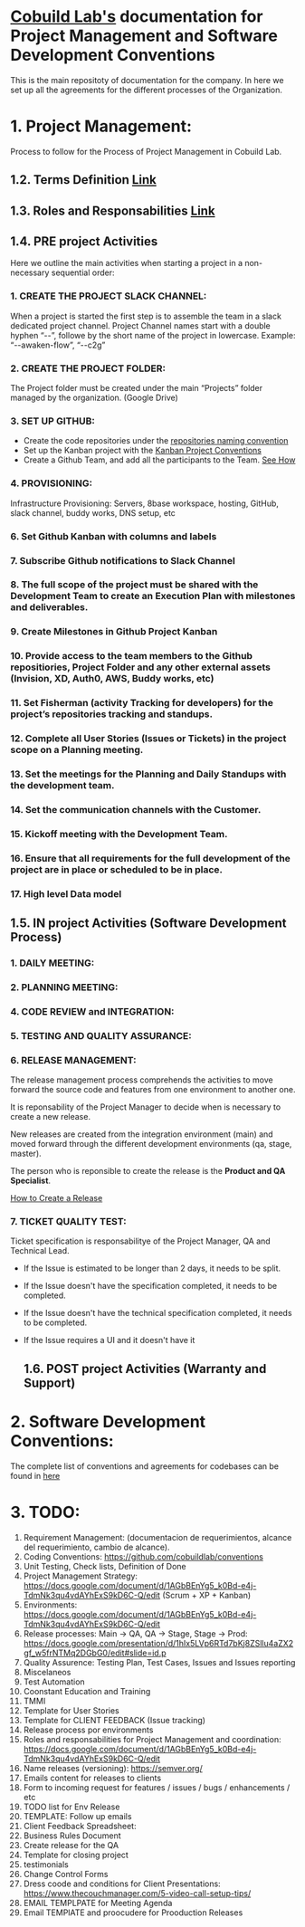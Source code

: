 # [Cobuild Lab's](https://cobuildlab.com) documentation for Project Management and Software Development Conventions

This is the main repositoty of documentation for the company. In here we set up all the agreements for the different processes of the Organization.

# 1. Project Management:

Process to follow for the Process of Project Management in Cobuild Lab.

  ## 1.2. Terms Definition [Link](/terms.md)

  ## 1.3. Roles and Responsabilities [Link](/roles.md)

  ## 1.4. PRE project Activities

Here we outline the main activities when starting a project in a non-necessary sequential order:

### 1. CREATE THE PROJECT SLACK CHANNEL: 

When a project is started the first step is to assemble the team in a slack dedicated project channel. Project Channel names start with a double hyphen “--”, followe by the short name of the project in lowercase. Example: “--awaken-flow”, “--c2g”

### 2. CREATE THE PROJECT FOLDER: 

The Project folder must be created under the main “Projects” folder managed by the organization. (Google Drive)

### 3. SET UP GITHUB: 

- Create the code repositories under the [repositories naming convention](/conventions/repository-name.md)
- Set up the Kanban project with the [Kanban Project Conventions](/conventions/github-project-kanban.md)
- Create a Github Team, and add all the participants to the Team. [See How](/how-tos/github-team-management.md)
 
### 4. PROVISIONING: 

Infrastructure Provisioning: Servers, 8base workspace, hosting, GitHub, slack channel, buddy works, DNS setup, etc

### 6. Set Github Kanban with columns and labels
### 7. Subscribe Github notifications to Slack Channel
### 8. The full scope of the project must be shared with the Development Team to create an Execution Plan with milestones and deliverables.
### 9. Create Milestones in Github Project Kanban
### 10. Provide access to the team members to the Github repositiories, Project Folder and any other external assets (Invision, XD, Auth0, AWS, Buddy works, etc)
### 11. Set Fisherman (activity Tracking for developers) for the project’s repositories tracking and standups.
### 12. Complete all User Stories (Issues or Tickets) in the project scope on a Planning meeting.
### 13. Set the meetings for the Planning and Daily Standups with the development team.
### 14. Set the communication channels with the Customer.
### 15. Kickoff meeting with the Development Team.
### 16. Ensure that all requirements for the full development of the project are in place or scheduled to be in place. 
### 17. High level Data model 

  ## 1.5. IN project Activities (Software Development Process)
  
### 1. DAILY MEETING:
### 2. PLANNING MEETING:
### 4. CODE REVIEW and INTEGRATION:
### 5. TESTING AND QUALITY ASSURANCE:
### 6. RELEASE MANAGEMENT:

The release management process comprehends the activities to move forward the source code and features from one environment to another one.

It is reponsability of the Project Manager to decide when is necessary to create a new release.

New releases are created from the integration environment (main) and moved forward through the different development environments (qa, stage, master).

The person who is reponsible to create the release is the **Product and QA Specialist**.

[How to Create a Release](/how-tos/create-a-release.md)


### 7. TICKET QUALITY TEST:

Ticket specification is responsabilitye of the Project Manager, QA and Technical Lead.

- If the Issue is estimated to be longer than 2 days, it needs to be split.
- If the Issue doesn't have the specification completed, it needs to be completed.
- If the Issue doesn't have the technical specification completed, it needs to be completed.
- If the Issue requires a UI and it doesn't have it 





  ## 1.6. POST project Activities (Warranty and Support)

# 2. Software Development Conventions:

The complete list of conventions and agreements for codebases can be found in [here](https://github.com/cobuildlab/conventions)

# 3. TODO: 

1. Requirement Management: (documentacion de requerimientos, alcance del requerimiento, cambio de alcance).
1. Coding Conventions: https://github.com/cobuildlab/conventions
1. Unit Testing, Check lists, Definition of Done
1. Project Management Strategy: https://docs.google.com/document/d/1AGbBEnYg5_k0Bd-e4j-TdmNk3qu4vdAYhExS9kD6C-Q/edit (Scrum + XP + Kanban)
1. Environments: https://docs.google.com/document/d/1AGbBEnYg5_k0Bd-e4j-TdmNk3qu4vdAYhExS9kD6C-Q/edit 
1. Release processes: Main -> QA, QA -> Stage, Stage -> Prod: https://docs.google.com/presentation/d/1hIx5LVp6RTd7bKj8ZSllu4aZX2gf_w5frNTMq2DGbG0/edit#slide=id.p
1. Quality Assurence: Testing Plan, Test Cases, Issues and Issues reporting
1. Miscelaneos
1. Test Automation
1. Coonstant Education and Training
1. TMMI
2. Template for User Stories
3. Template for CLIENT FEEDBACK (Issue tracking)
4. Release process por environments
5. Roles and responsabilities for Project Management and coordination: https://docs.google.com/document/d/1AGbBEnYg5_k0Bd-e4j-TdmNk3qu4vdAYhExS9kD6C-Q/edit
6. Name releases (versioning): https://semver.org/
7. Emails content for releases to clients
8. Form to incoming request for features / issues / bugs / enhancements / etc
9. TODO list for Env Release
10. TEMPLATE: Follow up emails
11. Client Feedback Spreadsheet:
12. Business Rules Document
13. Create release for the QA
14. Template for closing project
15. testimonials
16. Change Control Forms
17. Dress coode and conditions for Client Presentations: https://www.thecouchmanager.com/5-video-call-setup-tips/
18. EMAIL TEMPLPATE for Meeting Agenda
19. Email TEMPlATE and proocudere for Prooduction Releases






  
